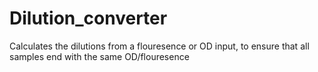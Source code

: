 # Dilution_converter
Calculates the dilutions from a flouresence or OD input, to ensure that all samples end with the same OD/flouresence
